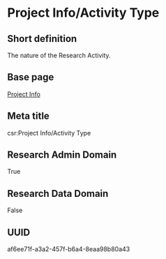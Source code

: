 # Project Info/Activity Type
## Short definition
The nature of the Research Activity.
## Base page
[Project Info](../../Objects/Project%20Info.md)
## Meta title
csr:Project Info/Activity Type
## Research Admin Domain
True
## Research Data Domain
False
## UUID
af6ee71f-a3a2-457f-b6a4-8eaa98b80a43
